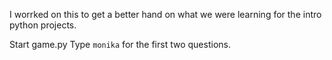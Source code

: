 I worrked on this to get a better hand on what we were learning for the intro python projects. 

Start game.py
Type `monika` for the first two questions.